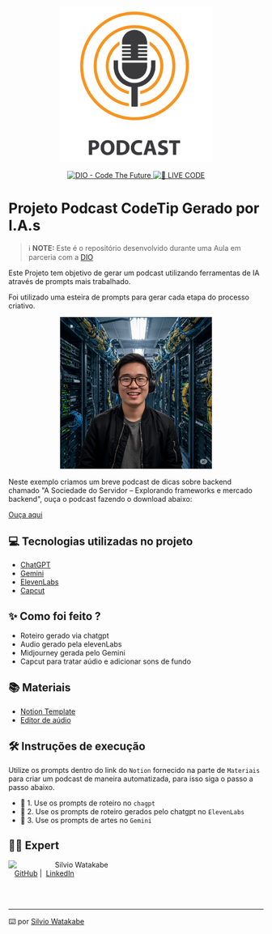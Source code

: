 <p align="center">
<img 
    src="./assets-github/pod1.png"
    width="300"
/>
</p>

<p align="center">
<a href="https://web.dio.me/track/formacao-chatgpt-devs">
    <img 
        src="https://img.shields.io/badge/DIO-Code_The_Future-28DA77?logo=youtube" 
        alt="DIO - Code The Future">
</a>
<a href="https://web.dio.me/track/formacao-chatgpt-devs">
<img 
    src="https://img.shields.io/badge/🔴_LIVE_CODE-FF5E72" 
    alt="🔴 LIVE CODE">
</a>
</p>


# Projeto Podcast CodeTip Gerado por I.A.s


 > ℹ️ **NOTE:** Este é o repositório desenvolvido durante uma Aula em parceria com a [DIO](https://dio.me)

Este Projeto tem objetivo de gerar um podcast utilizando ferramentas de IA através de prompts mais trabalhado.

Foi utilizado uma esteira de prompts para gerar cada etapa do processo criativo. 

<p align="center">
<img 
    src="./assets-github/pod2.png"
    width="300"
/>
</p>

Neste exemplo criamos um breve podcast de dicas sobre backend chamado "A Sociedade do Servidor – Explorando frameworks e mercado backend", ouça o podcast fazendo o download abaixo:

[Ouça aqui](https://github.com/silvio-swat/dio-chatgpt-podcast/blob/master/Output/ElevenLabs_PodCast_-_CodeTip.txt%20-%20Vers%C3%A3o%20Final.MP3)

## 💻 Tecnologias utilizadas no projeto

- [ChatGPT](https://chat.openai.com/) 
- [Gemini](https://gemini.google.com/)
- [ElevenLabs](https://beta.elevenlabs.io/)
- [Capcut](https://www.capcut.com/pt-br/)

## ✨ Como foi feito ?

- Roteiro gerado via chatgpt
- Audio gerado pela elevenLabs
- Midjourney gerada pelo Gemini
- Capcut para tratar aúdio e adicionar sons de fundo

## 📚 Materiais

- [Notion Template](https://helpful-jump-17b.notion.site/PAS-Podcast-AI-Studio-210489e15d7a4a73b743bb159e45d06f?pvs=4)
- [Editor de aúdio](https://www.capcut.com/editor?from_page=landing_page&__action_from=picture_V%C3%ADdeos%20profissionais%20em%20minutos,%20n%C3%A3o%20em%20horas.)


## 🛠️ Instruções de execução

Utilize os prompts dentro do link do `Notion` fornecido na parte de `Materiais` para criar um podcast de maneira automatizada, para isso siga o passo a passo abaixo.

- 🤖 1. Use os prompts de roteiro no `chagpt`
- 🤖 2. Use os prompts de roteiro gerados pelo chatgpt no  `ElevenLabs`
- 🤖 3. Use os prompts de artes no `Gemini`

## 👨‍💻 Expert

<p>
    <img 
      align=left 
      margin=10 
      width=80 
      src="https://avatars.githubusercontent.com/u/5237783?v=4"
    />
    <p>&nbsp&nbsp&nbspSilvio Watakabe<br>
    &nbsp&nbsp
    <a href="https://github.com/silvio-swat">
    GitHub</a>&nbsp;|&nbsp;
    <a href="https://www.linkedin.com/in/swat2023">LinkedIn</a>

</p>
</p>
<br/><br/>
<p>

---

⌨️ por [Silvio Watakabe](https://github.com/silvio-swat)
